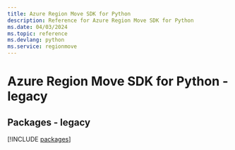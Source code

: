 ```yaml
---
title: Azure Region Move SDK for Python
description: Reference for Azure Region Move SDK for Python
ms.date: 04/03/2024
ms.topic: reference
ms.devlang: python
ms.service: regionmove
---
```

# Azure Region Move SDK for Python - legacy
## Packages - legacy
[!INCLUDE [packages](region-move-index.md)]